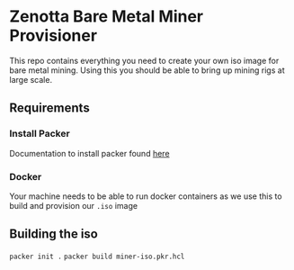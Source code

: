 # Zenotta Bare Metal Miner Provisioner

This repo contains everything you need to create your own iso image for bare metal mining.
Using this you should be able to bring up mining rigs at large scale.

## Requirements

### Install Packer

Documentation to install packer found [here](https://developer.hashicorp.com/packer/tutorials/docker-get-started/get-started-install-cli)

### Docker

Your machine needs to be able to run docker containers as we use this to build and provision our `.iso` image

## Building the iso

`packer init .`
`packer build miner-iso.pkr.hcl`